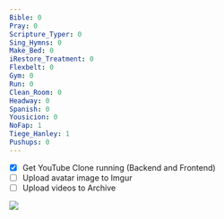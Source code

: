 ```yaml
---
Bible: 0
Pray: 0
Scripture_Typer: 0
Sing_Hymns: 0
Make_Bed: 0
iRestore_Treatment: 0
Flexbelt: 0
Gym: 0
Run: 0
Clean_Room: 0
Headway: 0
Spanish: 0
Yousicion: 0
NoFap: 1
Tiege_Hanley: 1
Pushups: 0
---
```


- [x] Get YouTube Clone running (Backend and Frontend)
- [ ] Upload avatar image to Imgur
- [ ] Upload videos to Archive

![](https://i.imgur.com/g6MwNyx.png)
